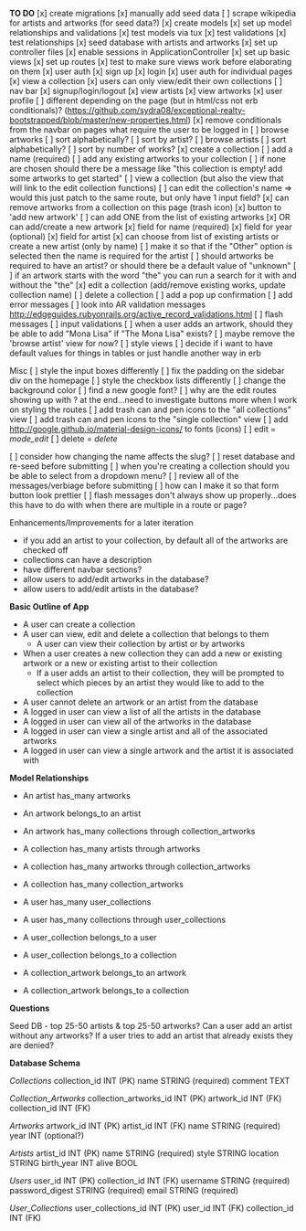 **TO DO**
[x] create migrations
[x] manually add seed data
[ ] scrape wikipedia for artists and artworks (for seed data?)
[x] create models
[x] set up model relationships and validations
[x] test models via tux
  [x] test validations
  [x] test relationships
[x] seed database with artists and artworks
[x] set up controller files
[x] enable sessions in ApplicationController
[x] set up basic views
[x] set up routes
[x] test to make sure views work before elaborating on them
[x] user auth
  [x] sign up
  [x] login
  [x] user auth for individual pages
    [x] view a collection
    [x] users can only view/edit their own collections
[ ] nav bar
  [x] signup/login/logout
  [x] view artists
  [x] view artworks
  [x] user profile
  [ ] different depending on the page (but in html/css not erb conditionals)?
    (https://github.com/sydra08/exceptional-realty-bootstrapped/blob/master/new-properties.html)
  [x] remove conditionals from the navbar on pages what require the user to be logged in
[ ] browse artworks
    [ ] sort alphabetically?
    [ ] sort by artist?
[ ] browse artists
    [ ] sort alphabetically?
    [ ] sort by number of works?
[x] create a collection
  [ ] add a name (required)
  [ ] add any existing artworks to your collection
    [ ] if none are chosen should there be a message like "this collection is empty! add some artworks to get started"
[ ] view a collection (but also the view that will link to the edit collection functions)
  [ ] can edit the collection's name => would this just patch to the same route, but only have 1 input field?
  [x] can remove artworks from a collection on this page (trash icon)
  [x] button to 'add new artwork'
    [ ] can add ONE from the list of existing artworks
    [x] OR can add/create a new artwork
      [x] field for name (required)
      [x] field for year (optional)
      [x] field for artist
        [x] can choose from list of existing artists or create a new artist (only by name)
          [ ] make it so that if the "Other" option is selected then the name is required for the artist
        [ ] should artworks be required to have an artist? or should there be a default value of "unknown"
      [ ] if an artwork starts with the word "the" you can run a search for it with and without the "the"
[x] edit a collection (add/remove existing works, update collection name)
[ ] delete a collection
  [ ] add a pop up confirmation
[ ] add error messages
  [ ] look into AR validation messages http://edgeguides.rubyonrails.org/active_record_validations.html
  [ ] flash messages
[ ] input validations
  [ ] when a user adds an artwork, should they be able to add "Mona Lisa" if "The Mona Lisa" exists?
[ ] maybe remove the 'browse artist' view for now?
[ ] style views
[ ] decide if i want to have default values for things in tables or just handle another way in erb

Misc
[ ] style the input boxes differently
[ ] fix the padding on the sidebar div on the homepage
[ ] style the checkbox lists differently
[ ] change the background color
[ ] find a new google font?
[ ] why are the edit routes showing up with ? at the end...need to investigate buttons more when I work on styling the routes
[ ] add trash can and pen icons to the "all collections" view
[ ] add trash can and pen icons to the "single collection" view
[ ] add http://google.github.io/material-design-icons/ to fonts (icons)
  [ ] edit = <i class="material-icons">mode_edit</i>
  [ ] delete = <i class="material-icons">delete</i>
<!-- [ ] should a user only be able to edit an artist's details but not their artworks?
[ ] should you be able edit an artwork's artist? -->
[ ] consider how changing the name affects the slug?
[ ] reset database and re-seed before submitting
[ ] when you're creating a collection should you be able to select from a dropdown menu?
[ ] review all of the messages/verbiage before submitting
[ ] how can I make it so that form button look prettier
[ ] flash messages don't always show up properly...does this have to do with when there are multiple in a route or page?

Enhancements/Improvements for a later iteration
+ if you add an artist to your collection, by default all of the artworks are checked off
+ collections can have a description
+ have different navbar sections?
+ allow users to add/edit artworks in the database?
+ allow users to add/edit artists in the database?

**Basic Outline of App**

+ A user can create a collection
+ A user can view, edit and delete a collection that belongs to them
  + A user can view their collection by artist or by artworks
+ When a user creates a new collection they can add a new or existing artwork or a new or existing artist to their collection
  + If a user adds an artist to their collection, they will be prompted to select which pieces by an artist they would like to add to the collection
+ A user cannot delete an artwork or an artist from the database
+ A logged in user can view a list of all the artists in the database
+ A logged in user can view all of the artworks in the database
+ A logged in user can view a single artist and all of the associated artworks
+ A logged in user can view a single artwork and the artist it is associated with

**Model Relationships**

+ An artist has_many artworks

+ An artwork belongs_to an artist
+ An artwork has_many collections through collection_artworks

+ A collection has_many artists through artworks
+ A collection has_many artworks through collection_artworks
+ A collection has_many collection_artworks

+ A user has_many user_collections
+ A user has_many collections through user_collections

+ A user_collection belongs_to a user
+ A user_collection belongs_to a collection

+ A collection_artwork belongs_to an artwork
+ A collection_artwork belongs_to a collection

**Questions**

Seed DB - top 25-50 artists & top 25-50 artworks?
Can a user add an artist without any artworks?
If a user tries to add an artist that already exists they are denied?

**Database Schema**

*Collections*
collection_id INT (PK)
name STRING (required)
comment TEXT

*Collection_Artworks*
collection_artworks_id INT (PK)
artwork_id INT (FK)
collection_id INT (FK)

*Artworks*
artwork_id INT (PK)
artist_id INT (FK)
name STRING (required)
year INT (optional?)

*Artists*
artist_id INT (PK)
name STRING (required)
style STRING
location STRING
birth_year INT
alive BOOL

*Users*
user_id INT (PK)
collection_id INT (FK)
username STRING (required)
password_digest STRING (required)
email STRING (required)

*User_Collections*
user_collections_id INT (PK)
user_id INT (FK)
collection_id INT (FK)
